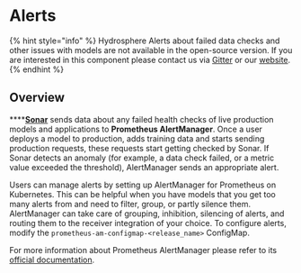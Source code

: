 # Alerts

{% hint style="info" %}
Hydrosphere Alerts about failed data checks and other issues with models are not available in the open-source version. If you are interested in this component please contact us via [Gitter](https://gitter.im/Hydrospheredata/hydro-serving) or our [website](https://hydrosphere.io).
{% endhint %}

## Overview

\*\*\*\*[**Sonar**](../services/monitoring.md#sonar) sends data about any failed health checks of live production models and applications to **Prometheus AlertManager**. Once a user deploys a model to production, adds training data and starts sending production requests, these requests start getting checked by Sonar. If Sonar detects an anomaly \(for example, a data check failed, or a metric value exceeded the threshold\), AlertManager sends an appropriate alert.

Users can manage alerts by setting up AlertManager for Prometheus on Kubernetes. This can be helpful when you have models that you get too many alerts from and need to filter, group, or partly silence them. AlertManager can take care of grouping, inhibition, silencing of alerts, and routing them to the receiver integration of your choice. To configure alerts, modify the `prometheus-am-configmap-<release_name>` ConfigMap.

For more information about Prometheus AlertManager please refer to its [official documentation](https://prometheus.io/docs/alerting/latest/alertmanager/).

